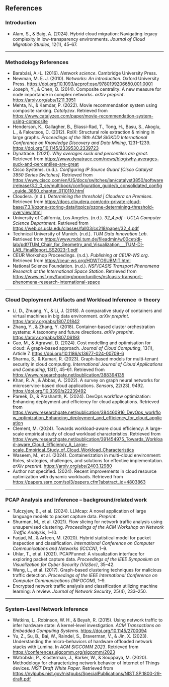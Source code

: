 ## References

### Introduction

- Alam, S., & Baig, A. (2024). Hybrid cloud migration: Navigating legacy complexity in low-transparency environments. *Journal of Cloud Migration Studies*, 12(1), 45–67.

---

### Methodology References

- Barabási, A.-L. (2016). *Network science*. Cambridge University Press.
- Newman, M. E. J. (2010). *Networks: An introduction*. Oxford University Press. https://doi.org/10.1093/acprof:oso/9780199206650.001.0001
- Joseph, Y., & Chen, Q. (2014). Composite centrality: A new measure for node importance in complex networks. *arXiv preprint*. https://arxiv.org/abs/1211.3951
- Mehta, N., & Kamdar, P. (2022). Movie recommendation system using composite ranking. *Catalyzex*. Retrieved from https://www.catalyzex.com/paper/movie-recommendation-system-using-composite
- Henderson, K., Gallagher, B., Eliassi-Rad, T., Tong, H., Basu, S., Akoglu, L., & Faloutsos, C. (2012). RolX: Structural role extraction & mining in large graphs. *Proceedings of the 18th ACM SIGKDD International Conference on Knowledge Discovery and Data Mining*, 1231–1239. https://doi.org/10.1145/2339530.2339723
- Dynatrace. (2021). *Why averages suck and percentiles are great*. Retrieved from https://www.dynatrace.com/news/blog/why-averages-suck-and-percentiles-are-great
- Cisco Systems. (n.d.). *Configuring IP Source Guard [Cisco Catalyst 3850 Series Switches]*. Retrieved from https://www.cisco.com/en/US/docs/switches/lan/catalyst3850/software/release/3.2_0_se/multibook/configuration_guide/b_consolidated_config_guide_3850_chapter_0110110.html
- Cloudera. (n.d.). *Determining the threshold | Cloudera on Premises*. Retrieved from https://docs.cloudera.com/cdp-private-cloud-base/7.3.1/ozone-storing-data/topics/ozone-determining-threshold-overview.html
- University of California, Los Angeles. (n.d.). *32_4.pdf - UCLA Computer Science Department*. Retrieved from https://web.cs.ucla.edu/classes/fall03/cs218/paper/32_4.pdf
- Technical University of Munich. (n.d.). *TUM Data Innovation Lab*. Retrieved from https://www.mdsi.tum.de/fileadmin/w00cet/di-lab/pdf/TUM_Chair_for_Geometry_and_Visualization___TUM-DI-LAB_FinalReport_SS2023-1.pdf
- CEUR Workshop Proceedings. (n.d.). *Publishing at CEUR-WS.org*. Retrieved from https://ceur-ws.org/HOWTOSUBMIT.html
- National Science Foundation. (n.d.). *NSF/CASIS Transport Phenomena Research at the International Space Station*. Retrieved from https://www.nsf.gov/funding/opportunities/nsfcasis-transport-phenomena-research-international-space

---

### Cloud Deployment Artifacts and Workload Inference -> theory

- Li, D., Zhuang, Y., & Li, J. (2018). A comparative study of containers and virtual machines in big data environment. *arXiv preprint*. https://arxiv.org/abs/1807.01842
- Zhang, Y., & Zhang, Y. (2018). Container-based cluster orchestration systems: A taxonomy and future directions. *arXiv preprint*. https://arxiv.org/abs/1807.06193
- Gao, M., & Agrawal, D. (2024). Cost modelling and optimisation for cloud: A graph-based approach. *Journal of Cloud Computing*, 13(1), Article 7. https://doi.org/10.1186/s13677-024-00709-6
- Sharma, S., & Kumari, R. (2023). Graph-based models for multi-tenant security in cloud computing. *International Journal of Cloud Applications and Computing*, 13(1), 45–61. Retrieved from https://www.researchgate.net/publication/388394135
- Khan, R. A., & Abbas, A. (2022). A survey on graph neural networks for microservice-based cloud applications. *Sensors*, 22(23), 9492. https://doi.org/10.3390/s22239492
- Pareek, D., & Prashanth, K. (2024). DevOps workflow optimization: Enhancing deployment and efficiency for cloud applications. Retrieved from https://www.researchgate.net/publication/384460916_DevOps_workflow_optimization_Enhancing_deployment_and_efficiency_for_cloud_application
- Clement, M. (2024). Towards workload-aware cloud efficiency: A large-scale empirical study of cloud workload characteristics. Retrieved from https://www.researchgate.net/publication/391454975_Towards_Workload-aware_Cloud_Efficiency_A_Large-scale_Empirical_Study_of_Cloud_Workload_Characteristics
- Waseem, M., et al. (2024). Containerization in multi-cloud environment: Roles, strategies, challenges, and solutions for effective implementation. *arXiv preprint*. https://arxiv.org/abs/2403.12980
- Author not specified. (2024). Recent improvements in cloud resource optimization with dynamic workloads. Retrieved from https://papers.ssrn.com/sol3/papers.cfm?abstract_id=4803863

---

### PCAP Analysis and Inference – background/related work

- Tulczyjew, B., et al. (2024). LLMcap: A novel application of large language models to packet capture data. *Preprint*.
- Shurman, M., et al. (2021). Flow slicing for network traffic analysis using unsupervised clustering. *Proceedings of the ACM Workshop on Network Traffic Analysis*, 1–10.
- Farjad, M., & Arfeen, M. (2020). Hybrid statistical model for packet inspection and classification. *International Conference on Computer Communications and Networks (ICCCN)*, 1–9.
- Uhlar, T., et al. (2021). PCAPFunnel: A visualization interface for exploring packet capture data. *Proceedings of the IEEE Symposium on Visualization for Cyber Security (VizSec)*, 35–42.
- Wang, L., et al. (2017). Graph-based clustering techniques for malicious traffic detection. *Proceedings of the IEEE International Conference on Computer Communications (INFOCOM)*, 1–9.
- Encrypted network traffic analysis and classification utilizing machine learning: A review. *Journal of Network Security*, 25(4), 233–250.

---

### System-Level Network Inference

- Watkins, L., Robinson, W. H., & Beyah, R. (2015). Using network traffic to infer hardware state: A kernel-level investigation. *ACM Transactions on Embedded Computing Systems*. https://doi.org/10.1145/2700094
- Yu, Z., Su, B., Bai, W., Raindel, S., Braverman, V., & Jin, X. (2023). Understanding the micro-behaviors of hardware offloaded network stacks with Lumina. In *ACM SIGCOMM 2023*. Retrieved from https://conferences.sigcomm.org/sigcomm/2023
- Watrobski, P., Klosterman, J., Barker, W., & Souppaya, M. (2020). Methodology for characterizing network behavior of Internet of Things devices. *NIST Draft White Paper*. Retrieved from https://nvlpubs.nist.gov/nistpubs/SpecialPublications/NIST.SP.1800-29-draft.pdf
